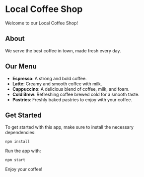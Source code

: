 # Local Coffee Shop

Welcome to our Local Coffee Shop!

## About
We serve the best coffee in town, made fresh every day.

## Our Menu
- **Espresso**: A strong and bold coffee.
- **Latte**: Creamy and smooth coffee with milk.
- **Cappuccino**: A delicious blend of coffee, milk, and foam.
- **Cold Brew**: Refreshing coffee brewed cold for a smooth taste.
- **Pastries**: Freshly baked pastries to enjoy with your coffee.

## Get Started
To get started with this app, make sure to install the necessary dependencies:
```
npm install
```
Run the app with:
```
npm start
```
Enjoy your coffee!
